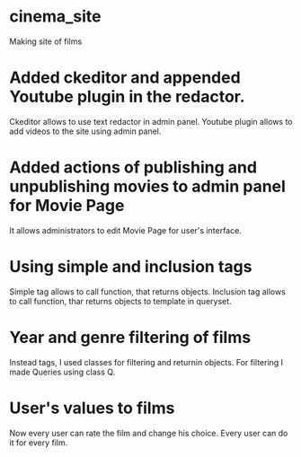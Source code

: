 # cinema_site
Making site of films

# Added ckeditor and appended Youtube plugin in the redactor.
Ckeditor allows to use text redactor in admin panel.
Youtube plugin allows to add videos to the site using admin panel.

# Added actions of publishing and unpublishing movies to admin panel for Movie Page
It allows administrators to edit Movie Page for user's interface.

# Using simple and inclusion tags
Simple tag allows to call function, that returns objects.
Inclusion tag allows to call function, thar returns objects to template in queryset.

# Year and genre filtering of films
Instead tags, I used classes for filtering and returnin objects. For filtering I made Queries using class Q.

# User's values to films
Now every user can rate the film and change his choice. Every user can do it for every film.

